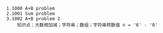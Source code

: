 
    1.1000 A+B problem  
    2.1001 Sum problem
    3.1002 A+B problem 2
        知识点：大数相加减；字符串；数组；字符串转数值 n = '6' - '0'
